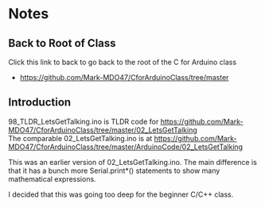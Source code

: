 # Notes

## Back to Root of Class
Click this link to back to go back to the root of the C for Arduino class
- https://github.com/Mark-MDO47/CforArduinoClass/tree/master


## Introduction
98_TLDR_LetsGetTalking.ino is TLDR code for https://github.com/Mark-MDO47/CforArduinoClass/tree/master/02_LetsGetTalking<br>
The comparable 02_LetsGetTalking.ino is at https://github.com/Mark-MDO47/CforArduinoClass/tree/master/ArduinoCode/02_LetsGetTalking

This was an earlier version of 02_LetsGetTalking.ino. The main difference is that it has a bunch more Serial.print*() statements to show many mathematical expressions.

I decided that this was going too deep for the beginner C/C++ class.
